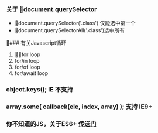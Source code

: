 ### 关于 document.querySelector
- document.querySelector('.class') 仅能选中第一个
- document.querySelectorAll('.class')选中所有

### 有关Javascript循环
1. for loop  
2. for/in loop
3. for/of loop
4. for/await loop 

### object.keys(); IE 不支持

### array.some( callback(ele, index, array) ); 支持 IE9+

### 你不知道的JS，关于ES6+ [传送门](https://github.com/getify/You-Dont-Know-JS/blob/master/es6%20&%20beyond/ch2.md)
